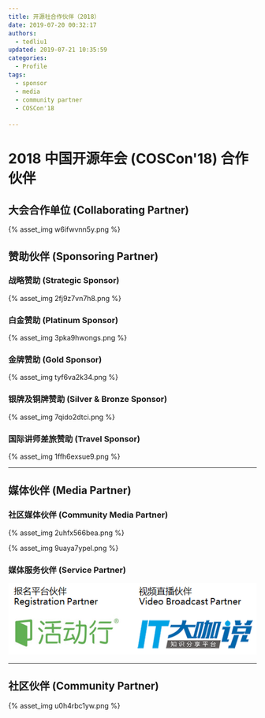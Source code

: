```yaml
---
title: 开源社合作伙伴（2018）
date: 2019-07-20 00:32:17
authors:
  - tedliu1
updated: 2019-07-21 10:35:59
categories:
  - Profile
tags:
  - sponsor
  - media
  - community partner
  - COSCon'18

---
```


# 2018 中国开源年会 (COSCon'18) 合作伙伴

## 大会合作单位 (Collaborating Partner)

{% asset\_img w6ifwvnn5y.png %}

## 赞助伙伴 (Sponsoring Partner)

### 战略赞助 (Strategic Sponsor)

{% asset\_img 2fj9z7vn7h8.png %}

### 白金赞助 (Platinum Sponsor)

{% asset\_img 3pka9hwongs.png %}

### 金牌赞助 (Gold Sponsor)

{% asset\_img tyf6va2k34.png %}

### 银牌及铜牌赞助 (Silver & Bronze Sponsor)

{% asset\_img 7qido2dtci.png %}

### 国际讲师差旅赞助 (Travel Sponsor)

{% asset\_img 1ffh6exsue9.png %}

---

## 媒体伙伴 (Media Partner)

### 社区媒体伙伴 (Community Media Partner)

{% asset\_img 2uhfx566bea.png %}

{% asset\_img 9uaya7ypel.png %}

  

### 媒体服务伙伴 (Service Partner)

![](https://raw.githubusercontent.com/kaiyuanshe/Wiki/master/_posts/Profile/partner/21x8lckt6h3.png)

  

---

## 社区伙伴 (Community Partner)

{% asset\_img u0h4rbc1yw.png %}